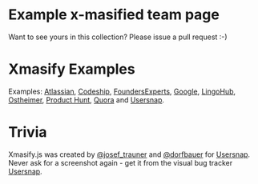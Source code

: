 Example x-masified team page 
============================

Want to see yours in this collection? Please issue a pull request :-)

Xmasify Examples
================

Examples: [Atlassian](atlassian.md), [Codeship](codeship.md), [FoundersExperts](foundersexperts.md), [Google](google.md), [LingoHub](lingohub.md), [Ostheimer](ostheimer.md), [Product Hunt](producthunt.md), [Quora](quora.md) and [Usersnap](usersnap.md).

Trivia
======

Xmasify.js was created by [@josef_trauner](https://twitter.com/josef_trauner) and [@dorfbauer](https://twitter.com/dorfbauer) for [Usersnap](https://usersnap.com/?gat=xmas).
Never ask for a screenshot again - get it from the visual bug tracker [Usersnap](https://usersnap.com/?gat=xmas).
